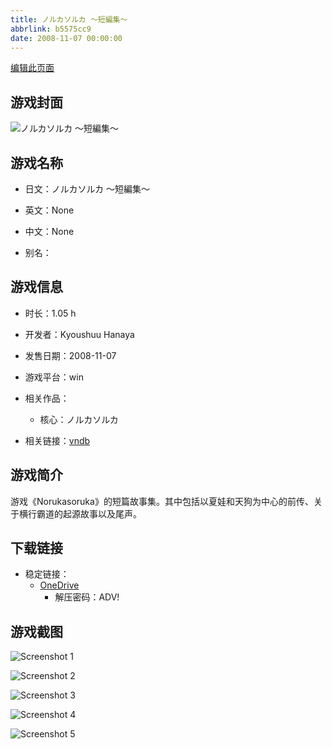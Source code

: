 ```yaml
---
title: ノルカソルカ ～短編集～
abbrlink: b5575cc9
date: 2008-11-07 00:00:00
---
```

[编辑此页面](https://github.com/ACG-3/ADV3-source/blob/main/source/_posts/games/%E3%83%8E%E3%83%AB%E3%82%AB%E3%82%BD%E3%83%AB%E3%82%AB%20%EF%BD%9E%E7%9F%AD%E7%B7%A8%E9%9B%86%EF%BD%9E.md)

## 游戏封面

![ノルカソルカ ～短編集～](https://pan.timero.xyz/onedrive/img_lib_001/%E3%83%8E%E3%83%AB%E3%82%AB%E3%82%BD%E3%83%AB%E3%82%AB%20%EF%BD%9E%E7%9F%AD%E7%B7%A8%E9%9B%86%EF%BD%9E_cover.avif)


## 游戏名称

- 日文：ノルカソルカ ～短編集～
- 英文：None
- 中文：None

- 别名：


## 游戏信息

- 时长：1.05 h
- 开发者：Kyoushuu Hanaya
- 发售日期：2008-11-07
- 游戏平台：win
- 相关作品：
   - 核心：ノルカソルカ

- 相关链接：[vndb](https://vndb.org/v7839)


## 游戏简介

游戏《Norukasoruka》的短篇故事集。其中包括以夏娃和天狗为中心的前传、关于横行霸道的起源故事以及尾声。


## 下载链接

- 稳定链接：
    - [OneDrive](https://pan.timero.xyz/onedrive/adv_lib_001/%E3%83%8E%E3%83%AB%E3%82%AB%E3%82%BD%E3%83%AB%E3%82%AB%20%EF%BD%9E%E7%9F%AD%E7%B7%A8%E9%9B%86%EF%BD%9E)
        - 解压密码：ADV!



## 游戏截图


![Screenshot 1](https://pan.timero.xyz/onedrive/img_lib_001/%E3%83%8E%E3%83%AB%E3%82%AB%E3%82%BD%E3%83%AB%E3%82%AB%20%EF%BD%9E%E7%9F%AD%E7%B7%A8%E9%9B%86%EF%BD%9E_Screenshot_1.avif)

![Screenshot 2](https://pan.timero.xyz/onedrive/img_lib_001/%E3%83%8E%E3%83%AB%E3%82%AB%E3%82%BD%E3%83%AB%E3%82%AB%20%EF%BD%9E%E7%9F%AD%E7%B7%A8%E9%9B%86%EF%BD%9E_Screenshot_2.avif)

![Screenshot 3](https://pan.timero.xyz/onedrive/img_lib_001/%E3%83%8E%E3%83%AB%E3%82%AB%E3%82%BD%E3%83%AB%E3%82%AB%20%EF%BD%9E%E7%9F%AD%E7%B7%A8%E9%9B%86%EF%BD%9E_Screenshot_3.avif)

![Screenshot 4](https://pan.timero.xyz/onedrive/img_lib_001/%E3%83%8E%E3%83%AB%E3%82%AB%E3%82%BD%E3%83%AB%E3%82%AB%20%EF%BD%9E%E7%9F%AD%E7%B7%A8%E9%9B%86%EF%BD%9E_Screenshot_4.avif)

![Screenshot 5](https://pan.timero.xyz/onedrive/img_lib_001/%E3%83%8E%E3%83%AB%E3%82%AB%E3%82%BD%E3%83%AB%E3%82%AB%20%EF%BD%9E%E7%9F%AD%E7%B7%A8%E9%9B%86%EF%BD%9E_Screenshot_5.avif)

